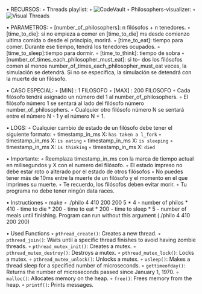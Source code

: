 
• RECURSOS:
◦ Threads playlist: 
◦ ![CodeVault](https://www.youtube.com/watch?v=d9s_d28yJq0&list=PLfqABt5AS4FmuQf70psXrsMLEDQXNkLq2) 
◦ Philosophers-visualizer: 
◦ ![Visual Threads](https://nafuka11.github.io/philosophers-visualizer/)
 
• PARAMETROS:
◦ [number_of_philosophers]: n filósofos + n tenedores.
◦ [time_to_die]: si no empieza a comer en [time_to_die] ms
desde comienzo ultima comida o desde el principio, morirá.
◦ [time_to_eat]: tiempo para comer. Durante ese tiempo,
tendrá los tenedores ocupados.
◦ [time_to_sleep]:tiempo para dormir.
◦ [time_to_think]: tiempo de sobra
◦ [number_of_times_each_philosopher_must_eat]: si to-
dos los filósofos comen al menos number_of_times_each_philosopher_must_eat
veces, la simulación se detendrá. Si no se especifica, la simulación se detendrá
con la muerte de un filósofo.

• CASO ESPECIAL: 
◦ [MIN] :	1 FILOSOFO
◦ [MAX]	: 200 FILOSOFO
◦ Cada filósofo tendrá asignado un número del 1 al number_of_philosophers.
◦ El filósofo número 1 se sentará al lado del filósofo número number_of_philosophers.
◦ Cualquier otro filósofo número N se sentará entre el número N - 1 y el número N + 1.

• LOGS:
◦ Cualquier cambio de estado de un filósofo debe tener el siguiente formato:
◦ timestamp_in_ms X:  `has taken a l_fork`
◦ timestamp_in_ms X:  `is eating`
◦ timestamp_in_ms X:  `is sleeping`
◦ timestamp_in_ms X:  `is thinking`
◦ timestamp_in_ms X:  `died`

• Importante:
◦ Reemplaza timestamp_in_ms con la marca de tiempo actual en milisegundos
    y X con el numero del filósofo.
◦ El estado impreso no debe estar roto o alterado por el estado de otros filósofos
◦ No puedes tener más de 10ms entre la muerte de un filósofo y el momento en el que
    imprimes su muerte.
◦ Te recuerdo, los filósofos deben evitar morir.
◦ Tu programa no debe tener ningún data races.

• Instructiones
◦ make
◦ ./philo 4 410 200 200 5 
	* 4 - number of philos
	* 410 - time to die
	* 200 - time to eat
	* 200 - time to sleep
	* 5 - number of meals until finishing. Program can run without this argument (./philo 4 410 200 200)

• Used Functions
◦ `pthread_create()`: Creates a new thread.
◦ `pthread_join()`: Waits until a specific thread finishes to avoid having zombie threads.
◦ `pthread_mutex_init()`: Creates a mutex.
◦ `pthread_mutex_destroy()`: Destroys a mutex.
◦ `pthread_mutex_lock()`: Locks a mutex.
◦ `pthread_mutex_unlock()`: Unlocks a mutex.
◦ `usleep()`: Makes a thread sleep for a specified number of microseconds.
◦ `gettimeofday()`: Returns the number of microseconds passed since January 1, 1970.
◦ `malloc()`: Allocates memory on the heap.
◦ `free()`: Frees memory from the heap.
◦ `printf()`: Prints messages.
